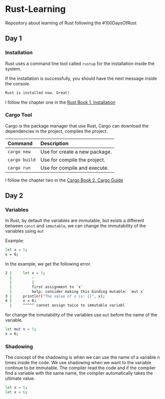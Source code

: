 # Rust-Learning
Repository about learning of Rust following the #100DaysOfRust

## Day 1
### Installation

Rust uses a command line tool called `rustup` for the installation inside the system.

If the installation is successfully, you should have the next message inside the console.

```bash
Rust is installed now. Great!
```

I follow the chapter one in the [Rust Book 1. Installation](https://doc.rust-lang.org/book/ch01-01-installation.html)

### Cargo Tool

Cargo is the package manager that use Rust, Cargo can download the dependencies in the project, compiles the project.

| Command       | Description                       |
| :------------ | :-------------------------------- |
| `cargo new`   | Use for create a new package.     |
| `cargo build` | Use for compile the project.     |
| `cargo run`   | Use for compile and execute.     |

I follow the chapter two in the [Cargo Book 2. Cargo Guide](https://doc.rust-lang.org/cargo/guide/index.html)

## Day 2
### Variables

In Rust, by default the variables are immutable, but exists a different between
`const` and `immutable`, we can change the immutability of the variables using `mut`

Example:

```bash
let x = 5;
x = 6;
```
In the example, we get the following error.
```bash
2 |     let x = 5;
  |         -
  |         |
  |         first assignment to `x`
  |         help: consider making this binding mutable: `mut x`
3 |     println!("The value of x is: {}", x);
4 |     x = 6;
  |     ^^^^^ cannot assign twice to immutable variabl
```
for change the inmutability of the variables use `mut` before the name of the variable.
```bash
let mut x = 5;
x = 6;
```

### Shadowing

The concept of the shadowing is when we can use the name of a variable n times inside the code.
We use shadowing when we want to the variable continue to be immutable. The compiler read the code and if the compiler find a variable with the same name, the compiler automatically takes the ultimate value.

```bash
let x = 5;
let x = 6;
```


